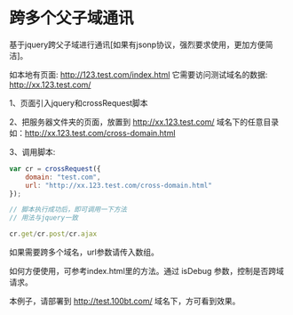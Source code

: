 # 跨多个父子域通讯

基于jquery跨父子域进行通讯[如果有jsonp协议，强烈要求使用，更加方便简洁]。

如本地有页面: http://123.test.com/index.html
它需要访问测试域名的数据: http://xx.123.test.com/

1、页面引入jquery和crossRequest脚本

2、把服务器文件夹的页面，放置到 http://xx.123.test.com/ 域名下的任意目录
如：http://xx.123.test.com/cross-domain.html

3、调用脚本:

``` javascript
var cr = crossRequest({
	domain: "test.com",
	url: "http://xx.123.test.com/cross-domain.html"
});

// 脚本执行成功后，即可调用一下方法
// 用法与jquery一致

cr.get/cr.post/cr.ajax  
```

如果需要跨多个域名，url参数请传入数组。

如何方便使用，可参考index.html里的方法。通过 isDebug 参数，控制是否跨域请求。

本例子，请部署到 http://test.100bt.com/ 域名下，方可看到效果。
